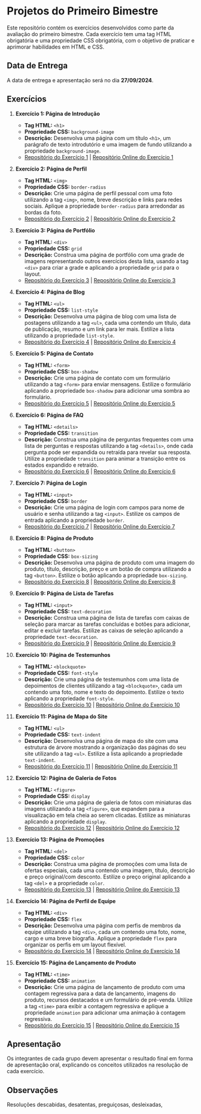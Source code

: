 # Projetos do Primeiro Bimestre

Este repositório contém os exercícios desenvolvidos como parte da avaliação do primeiro bimestre. Cada exercício tem uma tag HTML obrigatória e uma propriedade CSS obrigatória, com o objetivo de praticar e aprimorar habilidades em HTML e CSS.

## Data de Entrega
A data de entrega e apresentação será no dia **27/09/2024**.

## Exercícios

1. **Exercício 1: Página de Introdução**
   - **Tag HTML:** `<h1>`
   - **Propriedade CSS:** `background-image`
   - **Descrição:** Desenvolva uma página com um título `<h1>`, um parágrafo de texto introdutório e uma imagem de fundo utilizando a propriedade `background-image`.
   - [Repositório do Exercício 1](https://github.com/rauzola/PROGRAMA-O-WEB/tree/main/exercicio1) | [Repositório Online do Exercício 1](https://programacao-o-web.vercel.app/exercicio1/index.html/index.html)

2. **Exercício 2: Página de Perfil**
   - **Tag HTML:** `<img>`
   - **Propriedade CSS:** `border-radius`
   - **Descrição:** Crie uma página de perfil pessoal com uma foto utilizando a tag `<img>`, nome, breve descrição e links para redes sociais. Aplique a propriedade `border-radius` para arredondar as bordas da foto.
   - [Repositório do Exercício 2](https://github.com/rauzola/PROGRAMA-O-WEB/tree/main/exercicio2) | [Repositório Online do Exercício 2](https://programacao-o-web.vercel.app/exercicio2/index.html)

3. **Exercício 3: Página de Portfólio**
   - **Tag HTML:** `<div>`
   - **Propriedade CSS:** `grid`
   - **Descrição:** Construa uma página de portfólio com uma grade de imagens representando outros exercícios desta lista, usando a tag `<div>` para criar a grade e aplicando a propriedade `grid` para o layout.
   - [Repositório do Exercício 3](https://github.com/rauzola/PROGRAMA-O-WEB/tree/main/exercicio3) | [Repositório Online do Exercício 3](https://programacao-o-web.vercel.app/exercicio3/index.html)

4. **Exercício 4: Página de Blog**
   - **Tag HTML:** `<ul>`
   - **Propriedade CSS:** `list-style`
   - **Descrição:** Desenvolva uma página de blog com uma lista de postagens utilizando a tag `<ul>`, cada uma contendo um título, data de publicação, resumo e um link para ler mais. Estilize a lista utilizando a propriedade `list-style`.
   - [Repositório do Exercício 4](https://github.com/rauzola/PROGRAMA-O-WEB/tree/main/exercicio4) | [Repositório Online do Exercício 4](https://programacao-o-web.vercel.app/exercicio4/index.html)

5. **Exercício 5: Página de Contato**
   - **Tag HTML:** `<form>`
   - **Propriedade CSS:** `box-shadow`
   - **Descrição:** Crie uma página de contato com um formulário utilizando a tag `<form>` para enviar mensagens. Estilize o formulário aplicando a propriedade `box-shadow` para adicionar uma sombra ao formulário.
   - [Repositório do Exercício 5](https://github.com/rauzola/PROGRAMA-O-WEB/tree/main/exercicio5) | [Repositório Online do Exercício 5](https://programacao-o-web.vercel.app/exercicio5/index.html)

6. **Exercício 6: Página de FAQ**
   - **Tag HTML:** `<details>`
   - **Propriedade CSS:** `transition`
   - **Descrição:** Construa uma página de perguntas frequentes com uma lista de perguntas e respostas utilizando a tag `<details>`, onde cada pergunta pode ser expandida ou retraída para revelar sua resposta. Utilize a propriedade `transition` para animar a transição entre os estados expandido e retraído.
   - [Repositório do Exercício 6](https://github.com/rauzola/PROGRAMA-O-WEB/tree/main/exercicio6) | [Repositório Online do Exercício 6](https://programacao-o-web.vercel.app/exercicio6/index.html)

7. **Exercício 7: Página de Login**
   - **Tag HTML:** `<input>`
   - **Propriedade CSS:** `border`
   - **Descrição:** Crie uma página de login com campos para nome de usuário e senha utilizando a tag `<input>`. Estilize os campos de entrada aplicando a propriedade `border`.
   - [Repositório do Exercício 7](https://github.com/rauzola/PROGRAMA-O-WEB/tree/main/exercicio7) | [Repositório Online do Exercício 7](https://programacao-o-web.vercel.app/exercicio7/index.html)

8. **Exercício 8: Página de Produto**
   - **Tag HTML:** `<button>`
   - **Propriedade CSS:** `box-sizing`
   - **Descrição:** Desenvolva uma página de produto com uma imagem do produto, título, descrição, preço e um botão de compra utilizando a tag `<button>`. Estilize o botão aplicando a propriedade `box-sizing`.
   - [Repositório do Exercício 8](https://github.com/rauzola/PROGRAMA-O-WEB/tree/main/exercicio8) | [Repositório Online do Exercício 8](https://programacao-o-web.vercel.app/exercicio8/index.html)

9. **Exercício 9: Página de Lista de Tarefas**
   - **Tag HTML:** `<input>`
   - **Propriedade CSS:** `text-decoration`
   - **Descrição:** Construa uma página de lista de tarefas com caixas de seleção para marcar as tarefas concluídas e botões para adicionar, editar e excluir tarefas. Estilize as caixas de seleção aplicando a propriedade `text-decoration`.
   - [Repositório do Exercício 9](https://github.com/rauzola/PROGRAMA-O-WEB/tree/main/exercicio9) | [Repositório Online do Exercício 9](https://programacao-o-web.vercel.app/exercicio9/index.html)

10. **Exercício 10: Página de Testemunhos**
    - **Tag HTML:** `<blockquote>`
    - **Propriedade CSS:** `font-style`
    - **Descrição:** Crie uma página de testemunhos com uma lista de depoimentos de clientes utilizando a tag `<blockquote>`, cada um contendo uma foto, nome e texto do depoimento. Estilize o texto aplicando a propriedade `font-style`.
    - [Repositório do Exercício 10](https://github.com/rauzola/PROGRAMA-O-WEB/tree/main/exercicio10) | [Repositório Online do Exercício 10](https://programacao-o-web.vercel.app/exercicio10/index.html)

11. **Exercício 11: Página de Mapa do Site**
    - **Tag HTML:** `<ul>`
    - **Propriedade CSS:** `text-indent`
    - **Descrição:** Desenvolva uma página de mapa do site com uma estrutura de árvore mostrando a organização das páginas do seu site utilizando a tag `<ul>`. Estilize a lista aplicando a propriedade `text-indent`.
    - [Repositório do Exercício 11](https://github.com/rauzola/PROGRAMA-O-WEB/tree/main/exercicio11) | [Repositório Online do Exercício 11](https://programacao-o-web.vercel.app/exercicio11/index.html)

12. **Exercício 12: Página de Galeria de Fotos**
    - **Tag HTML:** `<figure>`
    - **Propriedade CSS:** `display`
    - **Descrição:** Crie uma página de galeria de fotos com miniaturas das imagens utilizando a tag `<figure>`, que expandem para a visualização em tela cheia ao serem clicadas. Estilize as miniaturas aplicando a propriedade `display`.
    - [Repositório do Exercício 12](https://github.com/rauzola/PROGRAMA-O-WEB/tree/main/exercicio12) | [Repositório Online do Exercício 12](https://programacao-o-web.vercel.app/exercicio12/index.html)

13. **Exercício 13: Página de Promoções**
    - **Tag HTML:** `<del>`
    - **Propriedade CSS:** `color`
    - **Descrição:** Construa uma página de promoções com uma lista de ofertas especiais, cada uma contendo uma imagem, título, descrição e preço original/com desconto. Estilize o preço original aplicando a tag `<del>` e a propriedade `color`.
    - [Repositório do Exercício 13](https://github.com/rauzola/PROGRAMA-O-WEB/tree/main/exercicio13) | [Repositório Online do Exercício 13](https://programacao-o-web.vercel.app/exercicio13/index.html)

14. **Exercício 14: Página de Perfil de Equipe**
    - **Tag HTML:** `<div>`
    - **Propriedade CSS:** `flex`
    - **Descrição:** Desenvolva uma página com perfis de membros da equipe utilizando a tag `<div>`, cada um contendo uma foto, nome, cargo e uma breve biografia. Aplique a propriedade `flex` para organizar os perfis em um layout flexível.
    - [Repositório do Exercício 14](https://github.com/rauzola/PROGRAMA-O-WEB/tree/main/exercicio14) | [Repositório Online do Exercício 14](https://programacao-o-web.vercel.app/exercicio14/index.html)

15. **Exercício 15: Página de Lançamento de Produto**
    - **Tag HTML:** `<time>`
    - **Propriedade CSS:** `animation`
    - **Descrição:** Crie uma página de lançamento de produto com uma contagem regressiva para a data de lançamento, imagens do produto, recursos destacados e um formulário de pré-venda. Utilize a tag `<time>` para exibir a contagem regressiva e aplique a propriedade `animation` para adicionar uma animação à contagem regressiva.
    - [Repositório do Exercício 15](https://github.com/rauzola/PROGRAMA-O-WEB/tree/main/exercicio15) | [Repositório Online do Exercício 15](https://programacao-o-web.vercel.app/exercicio15/index.html)

## Apresentação
Os integrantes de cada grupo devem apresentar o resultado final em forma de apresentação oral, explicando os conceitos utilizados na resolução de cada exercício.

## Observações
Resoluções descabidas, desatentas, preguiçosas, desleixadas,
